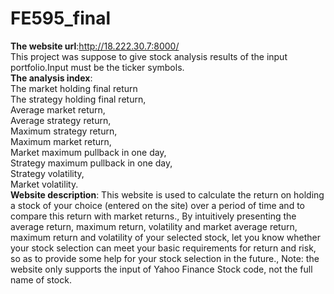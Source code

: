 # FE595_final
**The website url**:http://18.222.30.7:8000/  
This project was suppose to give stock analysis results of the input portfolio.Input must be the ticker symbols.    
**The analysis index**:   
The market holding final return  
The strategy holding final return,    
Average market return,    
Average strategy return,    
Maximum strategy return,    
Maximum market return,    
Market maximum pullback in one day,    
Strategy maximum pullback in one day,    
Strategy volatility,    
Market volatility.   
**Website description**:
This website is used to calculate the return on holding a stock of your choice (entered on the site) over a period of time and to compare this return with market returns.,
By intuitively presenting the average return, maximum return, volatility and market average return, maximum return and volatility of your selected stock, let you know whether your stock selection can meet your basic requirements for return and risk, so as to provide some help for your stock selection in the future.,
Note: the website only supports the input of Yahoo Finance Stock code, not the full name of stock.

